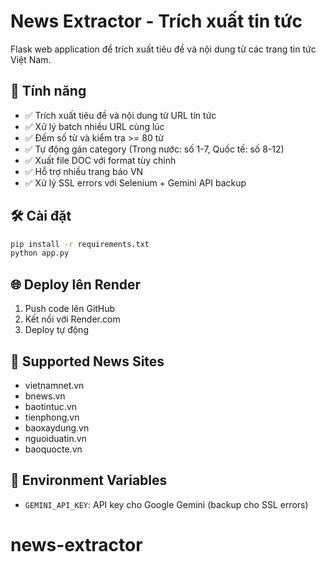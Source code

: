 # News Extractor - Trích xuất tin tức

Flask web application để trích xuất tiêu đề và nội dung từ các trang tin tức Việt Nam.

## 🚀 Tính năng

- ✅ Trích xuất tiêu đề và nội dung từ URL tin tức
- ✅ Xử lý batch nhiều URL cùng lúc
- ✅ Đếm số từ và kiểm tra >= 80 từ
- ✅ Tự động gán category (Trong nước: số 1-7, Quốc tế: số 8-12)
- ✅ Xuất file DOC với format tùy chỉnh
- ✅ Hỗ trợ nhiều trang báo VN
- ✅ Xử lý SSL errors với Selenium + Gemini API backup

## 🛠️ Cài đặt

```bash
pip install -r requirements.txt
python app.py
```

## 🌐 Deploy lên Render

1. Push code lên GitHub
2. Kết nối với Render.com
3. Deploy tự động

## 📝 Supported News Sites

- vietnamnet.vn
- bnews.vn  
- baotintuc.vn
- tienphong.vn
- baoxaydung.vn
- nguoiduatin.vn
- baoquocte.vn

## 🔑 Environment Variables

- `GEMINI_API_KEY`: API key cho Google Gemini (backup cho SSL errors)
# news-extractor

